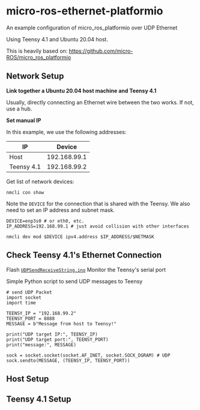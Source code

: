 # micro-ros-ethernet-platformio
An example configuration of micro_ros_platformio over UDP Ethernet

Using Teensy 4.1 and Ubuntu 20.04 host.

This is heavily based on: https://github.com/micro-ROS/micro_ros_platformio

## Network Setup

**Link together a Ubuntu 20.04 host machine and Teensy 4.1**

Usually, directly connecting an Ethernet wire between the two works. If not, use a hub.

**Set manual IP**

In this example, we use the following addresses:

IP | Device
--- | ---
Host | 192.168.99.1
Teensy 4.1 | 192.168.99.2

Get list of network devices:
```
nmcli con show
```

Note the `DEVICE` for the connection that is shared with the Teensy.
We also need to set an IP address and subnet mask.
```
DEVICE=enp3s0 # or eth0, etc.
IP_ADDRESS=192.168.99.1 # just avoid collision with other interfaces

nmcli dev mod $DEVICE ipv4.address $IP_ADDRESS/$NETMASK
```


## Check Teensy 4.1's Ethernet Connection

Flash [`UDPSendReceiveString.ino`](https://github.com/vjmuzik/NativeEthernet/blob/master/examples/UDPSendReceiveString/UDPSendReceiveString.ino)
Monitor the Teensy's serial port

Simple Python script to send UDP messages to Teensy
```python3
# send UDP Packet
import socket
import time

TEENSY_IP = "192.168.99.2"
TEENSY_PORT = 8888
MESSAGE = b"Message from host to Teensy!"

print("UDP target IP:", TEENSY_IP)
print("UDP target port:", TEENSY_PORT)
print("message:", MESSAGE)

sock = socket.socket(socket.AF_INET, socket.SOCK_DGRAM) # UDP
sock.sendto(MESSAGE, (TEENSY_IP, TEENSY_PORT))
```

## Host Setup

## Teensy 4.1 Setup
